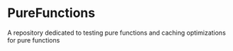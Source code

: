 # PureFunctions
A repository dedicated to testing pure functions and caching optimizations for pure functions

